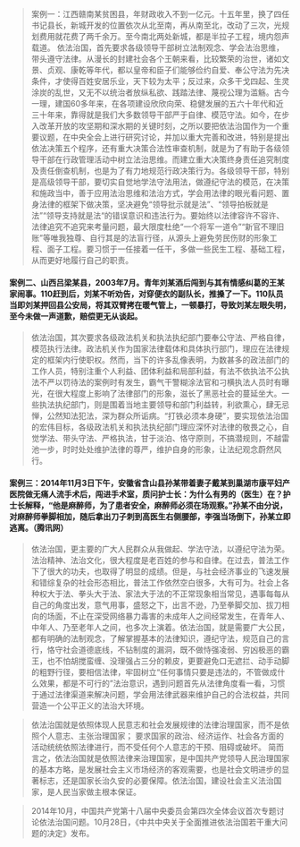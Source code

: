 >   案例一：江西赣南某贫困县，年财政收入不到一亿元。十五年里，换了四任书记县长，新城开发的位置依次从北至南，再从南至北，改动了三次，光规划费用就花费了两千余万。至今南北两处新城，都是半拉子工程，境内怨声载道。
     依法治国，首先要求各级领导干部树立法制观念、学会法治思维，带头遵守法律。从漫长的封建社会各个王朝来看，比较繁荣的治世，诸如文景、贞观、康乾等年代，都以皇帝和臣子们能够俭约自爱、奉公守法为先决条件，才使得百姓安居乐业，天下较为太平；反过来，众多干戈四起、生灵涂炭的乱世，又无不以统治者放纵私欲、践踏法律、蔑视公理为滥觞。古今一理，建国60多年来，在各项建设欣欣向荣、稳健发展的五六十年代和近三十年来，靠得就是我们大多数领导干部严于自律、模范守法。如今，在步入改革开放的攻坚期和深水期的关键时刻，之所以要把依法治国作为一个重要议题，在中央全会上进行研究讨论，并加以重大完善和改进，特别是提出依法决策五个程序，还有重大决策合法性审查机制，就是为了有助于各级领导干部在行政管理活动中树立法治思维。而建立重大决策终身责任追究制度及责任倒查机制，也是为了有力地规范行政决策行为。各级领导干部，特别是高级领导干部，要切实自觉地学法守法用法，做遵纪守法的模范，在决策和施政当中，善于应用法治思维和法治方式，学会用法律的眼光看问题、置身法律的框架下做决策，坚决避免“领导批示就是法”、“领导拍板就是法”“领导支持就是法“的错误意识和违法行为。要始终以法律容许不容许、法律追究不追究来考量问题，最大限度杜绝“一个将军一道令”“新官不理旧账”等唯我独尊、自行其是的法盲行径，从源头上避免劳民伤财的形象工程、面子工程。要习惯于一任接着一任干，多做一些民生工程、基础工程，从而更好地履行自己的职责。
      
#### 案例二、山西吕梁某县，2003年7月。青年刘某酒后闯到与其有情感纠葛的王某家闹事。110赶到后，刘某不听劝告，对穿便衣的副队长，推搡了一下。110队员当即刘某押回县公安局，将其双臂拷在暖气管上，一顿暴打，导致刘某左眼失明，至今未做一声道歉，赔偿更无从谈起。
>   依法治国，其次要求各级政法机关和执法执纪部门要奉公守法、严格自律，模范执行法律。政法机关作为国家法律载体和具体执行部门，理应在法律规定的框架内行使职权。然而，当下的许多乱像表明，为数甚多的政法部门的工作人员，特别注重个人利益、团体利益和局部利益，有法不依执法不公执法不严以罚待法的案例时有发生，霸气干警糊涂法官和刁横执法人员时有曝光，在很大程度上影响了法律部门的形象，滋长了黑恶社会的蔓延坐大。一些执法执纪部门，则是围着当地主要领导和部门利益转，利欲熏心，肆无忌惮，公然知法犯法，深为群众所诟病。“打铁必须本身硬”，要实现依法治国的宏伟目标，各级政法机关和执法执纪部门理应深怀对法律的敬畏之心，自觉学法、带头守法、严格执法，甘于淡泊、恪守原则，不搞潜规则，不越雷池一步，时时处处维护法律的尊严，维护自身的形象，让法纪观念蔚然风行。
 
#### 案例三：2014年11月3日下午，安徽省含山县孙某带着妻子戴某到巢湖市康平妇产医院做无痛人流手术后，闯进手术室，质问护士长：为什么有男的（医生）在？护士长解释，“他是麻醉师，为了患者安全，麻醉师必须在场观察。”孙某不由分说，对麻醉师拳脚相加，随后拿出刀子刺到高医生右侧腰部，李强当场倒下，孙某立即逃离。（腾讯网）
 >  依法治国，更主要的广大人民群众从我做起、学法守法，以遵纪守法为荣。法治精神、法治文化，很大程度是老百姓的参与和自律。在过去，普法工作下了很大的功夫，也取得了明显的成绩。但是，与社会经济事业的飞速发展和错综复杂的社会形态相比，普法工作依然空白很多，大有可为。社会上各种权大于法、拳头大于法、家法大于法的不正常现象相当常见，遇事每每从自己的角度出发，意气用事，盛怒之下，出言不逊，乃至拳脚交加、拔刀相向的场面，不止在深受网络暴力毒害的未成年人之间经常发生，在青年人、中年人、乃至老年人之间，也多次上演着。依法治国，就是需要广大公民，都有明确的法制观念，了解掌握基本的法律知识，遵纪守法，规范自己的言行，恪守社会道德底线，不钻制度的漏洞，既不做恃强凌弱、穷凶极恶的霸王，也不怕胡搅蛮缠、没理强占三分的赖皮，更要避免口无遮拦、动手动脚的粗野行径，要相信法律，牢固树立“任何事情只要是违法的，不管做成什么效果，都是不可行的”法治意识，遇到问题首先从法律角度看一看，习惯于通过法律渠道来解决问题，学会用法律武器来维护自己的合法权益，共同营造一个公平正义的法治大环境。
 
>   依法治国就是依照体现人民意志和社会发展规律的法律治理国家，而不是依照个人意志、主张治理国家；
要求国家的政治、经济运作、社会各方面的活动统统依照法律进行，而不受任何个人意志的干预、阻碍或破坏。
简而言之，依法治国就是依照法律来治理国家，是中国共产党领导人民治理国家的基本方略，是发展社会主义市场经济的客观需要，也是社会文明进步的显著标志，还是国家长治久安的必要保障。依法治国，建设社会主义法治国家，是人民当家做主根本保证。


>   2014年10月，中国共产党第十八届中央委员会第四次全体会议首次专题讨论依法治国问题。10月28日，《中共中央关于全面推进依法治国若干重大问题的决定》发布。
